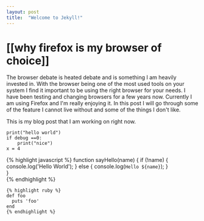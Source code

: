 ```yaml
---
layout: post
title:  "Welcome to Jekyll!"
---
```

# [[why firefox is my browser of choice]]


The browser debate is heated debate and is something I am heavily invested in. With the browser being one of the most used tools on your system I find it important to be using the right browser for your needs. I have been testing and changing browsers for a few years now. Currently I am using Firefox and I'm really enjoying it. In this post I will go through some of the feature I cannot live without and some of the things I don't like.


This is my blog post that I am working on right now.

```
print("hello world")
if debug ==0:
	print("nice")
x = 4
```


{% highlight javascript %}
function sayHello(name) {
  if (!name) {
    console.log('Hello World');
  } else {
    console.log(`Hello ${name}`);
  }  
}  
{% endhighlight %}

```
{% highlight ruby %}
def foo
  puts 'foo'
end
{% endhighlight %}
```